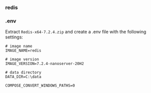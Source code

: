 ### redis

### .env
Extract `Redis-x64-7.2.4.zip` and create a .env file with the following settings: 

```
# image name
IMAGE_NAME=redis

# image version
IMAGE_VERSION=7.2.4-nanoserver-20H2

# data directory
DATA_DIR=C:\data

COMPOSE_CONVERT_WINDOWS_PATHS=0
```